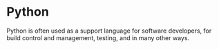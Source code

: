 # Python
Python is often used as a support language for software developers, for build control and management, testing, and in many other ways.
